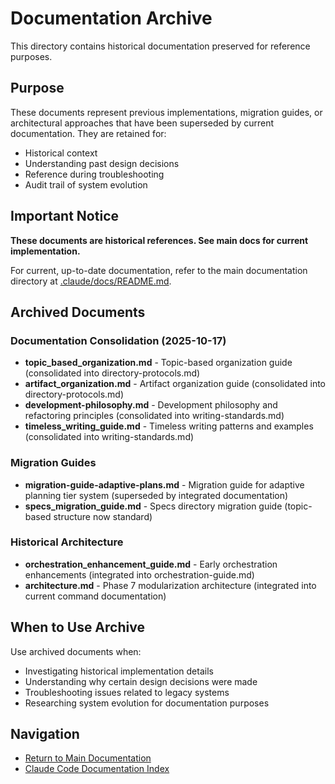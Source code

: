 # Documentation Archive

This directory contains historical documentation preserved for reference purposes.

## Purpose

These documents represent previous implementations, migration guides, or architectural approaches that have been superseded by current documentation. They are retained for:

- Historical context
- Understanding past design decisions
- Reference during troubleshooting
- Audit trail of system evolution

## Important Notice

**These documents are historical references. See main docs for current implementation.**

For current, up-to-date documentation, refer to the main documentation directory at [.claude/docs/README.md](../README.md).

## Archived Documents

### Documentation Consolidation (2025-10-17)

- **topic_based_organization.md** - Topic-based organization guide (consolidated into directory-protocols.md)
- **artifact_organization.md** - Artifact organization guide (consolidated into directory-protocols.md)
- **development-philosophy.md** - Development philosophy and refactoring principles (consolidated into writing-standards.md)
- **timeless_writing_guide.md** - Timeless writing patterns and examples (consolidated into writing-standards.md)

### Migration Guides

- **migration-guide-adaptive-plans.md** - Migration guide for adaptive planning tier system (superseded by integrated documentation)
- **specs_migration_guide.md** - Specs directory migration guide (topic-based structure now standard)

### Historical Architecture

- **orchestration_enhancement_guide.md** - Early orchestration enhancements (integrated into orchestration-guide.md)
- **architecture.md** - Phase 7 modularization architecture (integrated into current command documentation)

## When to Use Archive

Use archived documents when:
- Investigating historical implementation details
- Understanding why certain design decisions were made
- Troubleshooting issues related to legacy systems
- Researching system evolution for documentation purposes

## Navigation

- [Return to Main Documentation](../README.md)
- [Claude Code Documentation Index](../../../README.md)
